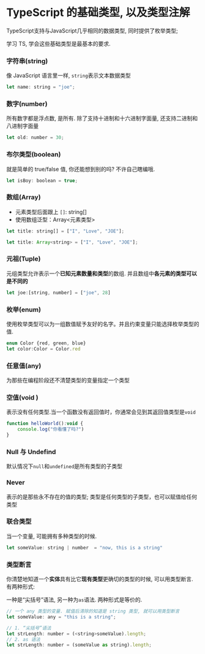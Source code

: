 # TypeScript 的基础类型, 以及类型注解

TypeScript支持与JavaScript几乎相同的数据类型,  同时提供了枚举类型;

学习 TS,  学会这些基础类型是最基本的要求.



### 字符串(string)

像 JavaScript 语言里一样, `string`表示文本数据类型

```js
let name: string = "joe";
```



### 数字(number)

所有数字都是浮点数, 是所有. 除了支持十进制和十六进制字面量, 还支持二进制和八进制字面量

```js
let old: number = 30;
```



### 布尔类型(boolean)

就是简单的 true/false 值, 你还能想到别的吗? 不许自己瞎编哦.

```js
let isBoy: boolean = true; 
```



### 数组(Array)

- 元素类型后面跟上 `[]`:   string[]
- 使用数组泛型：Array<元素类型>  

```js
let title: string[] = ["I", "Love", "JOE"];

let title: Array<string> = ["I", "Love", "JOE"];
```



### 元祖(Tuple)   

元组类型允许表示一个**已知元素数量和类型**的数组.  并且数组中**各元素的类型可以是不同的**

```js
let joe:[string, number] = ["joe", 28]
```



### 枚举(enum)  

使用枚举类型可以为一组数值赋予友好的名字。并且约束变量只能选择枚举类型的值.

```js
enum Color {red, green, blue}
let color:Color = Color.red
```

  

### 任意值(any)  

为那些在编程阶段还不清楚类型的变量指定一个类型  



### 空值(void )

表示没有任何类型.当一个函数没有返回值时，你通常会见到其返回值类型是`void`

```js
function helloWorld():void {
  	console.log("你看懂了吗?")
}
```



### Null 与 Undefind   

默认情况下`null`和`undefined`是所有类型的子类型 



### Never

表示的是那些永不存在的值的类型;  类型是任何类型的子类型，也可以赋值给任何类型



### 联合类型

当一个变量, 可能拥有多种类型的时候.

```js
let someValue: string | number  = "now, this is a string"
```



### 类型断言

你清楚地知道一个**实体**具有比它**现有类型**更确切的类型的时候, 可以用类型断言. 有两种形式:

一种是“尖括号”语法, 另一种为`as`语法.  两种形式是等价的.

```js
// 一个 any 类型的变量. 赋值后清除的知道是 string 类型, 就可以用类型断言
let someValue: any = "this is a string";

// 1. “尖括号”语法
let strLength: number = (<string>someValue).length;
// 2. as 语法
let strLength: number = (someValue as string).length;
```

